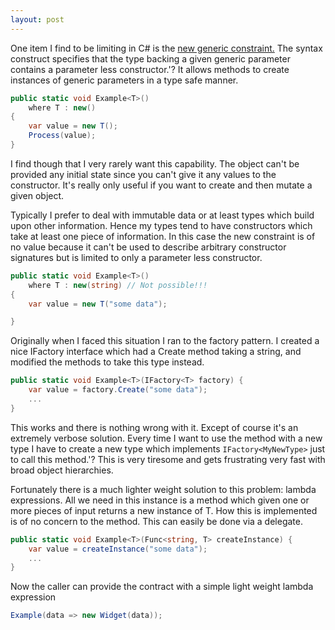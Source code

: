 ```yaml
---
layout: post
---
```

One item I find to be limiting in C# is the [new generic constraint.](http://msdn.microsoft.com/en-us/library/sd2w2ew5\(VS.80\).aspx) The syntax construct specifies that the type backing a given generic parameter contains a parameter less constructor.'? It allows methods to create instances of generic parameters in a type safe manner.

``` csharp
public static void Example<T>() 
    where T : new()
{
    var value = new T();
    Process(value);
}
```

I find though that I very rarely want this capability. The object can't be provided any initial state since you can't give it any values to the constructor. It's really only useful if you want to create and then mutate a given object.

Typically I prefer to deal with immutable data or at least types which build upon other information. Hence my types tend to have constructors which take at least one piece of information. In this case the new constraint is of no value because it can't be used to describe arbitrary constructor signatures but is limited to only a parameter less constructor.

``` csharp
public static void Example<T>()
    where T : new(string) // Not possible!!!
{
    var value = new T("some data");

}
```

Originally when I faced this situation I ran to the factory pattern. I created a nice IFactory<T> interface which had a Create method taking a string, and modified the methods to take this type instead.  
    
``` csharp
public static void Example<T>(IFactory<T> factory) {
    var value = factory.Create("some data");
    ...
}
```

This works and there is nothing wrong with it. Except of course it's an extremely verbose solution. Every time I want to use the method with a new type I have to create a new type which implements `IFactory<MyNewType>` just to call this method.'? This is very tiresome and gets frustrating very fast with broad object hierarchies.

Fortunately there is a much lighter weight solution to this problem: lambda expressions. All we need in this instance is a method which given one or more pieces of input returns a new instance of T. How this is implemented is of no concern to the method. This can easily be done via a delegate.  
    
``` csharp
public static void Example<T>(Func<string, T> createInstance) {
    var value = createInstance("some data");
    ...
}
```

Now the caller can provide the contract with a simple light weight lambda expression

``` csharp
Example(data => new Widget(data));
```

